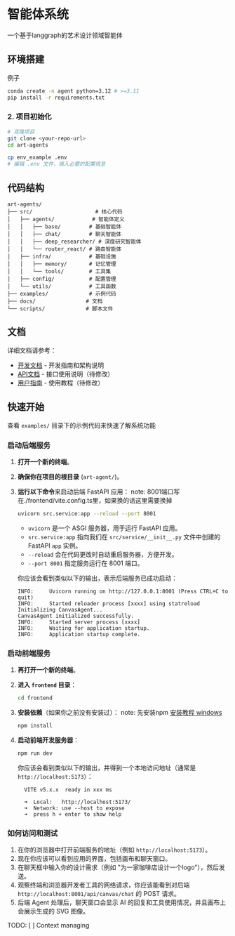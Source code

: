 # 智能体系统

一个基于langgraph的艺术设计领域智能体

## 环境搭建

例子

```bash
conda create -n agent python=3.12 # >=3.11
pip install -r requirements.txt
```

### 2. 项目初始化

```bash
# 克隆项目
git clone <your-repo-url>
cd art-agents

cp env_example .env
# 编辑 .env 文件，填入必要的配置信息
```

## 代码结构

```
art-agents/
├── src/                    # 核心代码
│   ├── agents/            # 智能体定义
│   │   ├── base/         # 基础智能体
│   │   ├── chat/         # 聊天智能体
│   │   ├── deep_researcher/ # 深度研究智能体
│   │   └── router_react/ # 路由智能体
│   ├── infra/            # 基础设施
│   │   ├── memory/       # 记忆管理
│   │   └── tools/        # 工具集
│   ├── config/           # 配置管理
│   └── utils/            # 工具函数
├── examples/             # 示例代码
├── docs/                # 文档
└── scripts/             # 脚本文件
```

## 文档

详细文档请参考：

- [开发文档](./docs/development/) - 开发指南和架构说明
- [API文档](./docs/api/) - 接口使用说明（待修改）
- [用户指南](./docs/user_guide/) - 使用教程（待修改）

## 快速开始

查看 `examples/` 目录下的示例代码来快速了解系统功能

### 启动后端服务

1. **打开一个新的终端**。
2. **确保你在项目的根目录** (`art-agent/`)。
3. **运行以下命令**来启动后端 FastAPI 应用：
   note: 8001端口写在./frontend/vite.config.ts里，如果换的话这里需要换掉

   ```bash
   uvicorn src.service:app --reload --port 8001
   ```

   * `uvicorn` 是一个 ASGI 服务器，用于运行 FastAPI 应用。
   * `src.service:app` 指向我们在 `src/service/__init__.py` 文件中创建的 FastAPI `app` 实例。
   * `--reload` 会在代码更改时自动重启服务器，方便开发。
   * `--port 8001` 指定服务运行在 8001 端口。

   你应该会看到类似以下的输出，表示后端服务已成功启动：

   ```
   INFO:     Uvicorn running on http://127.0.0.1:8001 (Press CTRL+C to quit)
   INFO:     Started reloader process [xxxx] using statreload
   Initializing CanvasAgent...
   CanvasAgent initialized successfully.
   INFO:     Started server process [xxxx]
   INFO:     Waiting for application startup.
   INFO:     Application startup complete.
   ```

### 启动前端服务

1. **再打开一个新的终端**。
2. **进入 `frontend` 目录**：

   ```bash
   cd frontend
   ```
3. **安装依赖**（如果你之前没有安装过）：
   note: 先安装npm [安装教程 windows](https://blog.csdn.net/zhouyan8603/article/details/109039732)

   ```bash
   npm install
   ```
4. **启动前端开发服务器**：

   ```bash
   npm run dev
   ```

   你应该会看到类似以下的输出，并得到一个本地访问地址（通常是 `http://localhost:5173`）：

   ```
     VITE v5.x.x  ready in xxx ms

     ➜  Local:   http://localhost:5173/
     ➜  Network: use --host to expose
     ➜  press h + enter to show help
   ```

### 如何访问和测试

1. 在你的浏览器中打开前端服务的地址（例如 `http://localhost:5173`）。
2. 现在你应该可以看到应用的界面，包括画布和聊天窗口。
3. 在聊天框中输入你的设计需求（例如 "为一家咖啡店设计一个logo"），然后发送。
4. 观察终端和浏览器开发者工具的网络请求，你应该能看到对后端 `http://localhost:8001/api/canvas/chat` 的 POST 请求。
5. 后端 Agent 处理后，聊天窗口会显示 AI 的回复和工具使用情况，并且画布上会展示生成的 SVG 图像。

TODO:
[ ] Context managing

